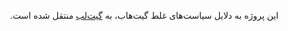 <div dir=rtl>
  
این پروژه به دلایل سیاست‌های غلط گیت‌هاب، به [گیت‌لب](https://github.com/OSMIran/Wiki-trans-wishlist) منتقل شده است.
